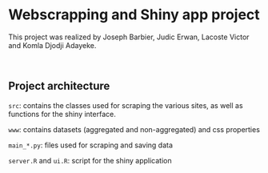 # Webscrapping and Shiny app project

This project was realized by Joseph Barbier, Judic Erwan, Lacoste Victor and Komla Djodji Adayeke.

<br>

## Project architecture

`src`: contains the classes used for scraping the various sites, as well as functions for the shiny interface. 

`www`: contains datasets (aggregated and non-aggregated) and css properties

`main_*.py`: files used for scraping and saving data 

`server.R` and `ui.R`: script for the shiny application

<br>